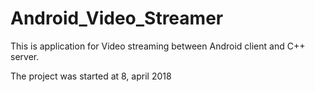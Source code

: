 # Android_Video_Streamer
This is application for Video streaming between Android client and C++ server.

The project was started at 8, april 2018
